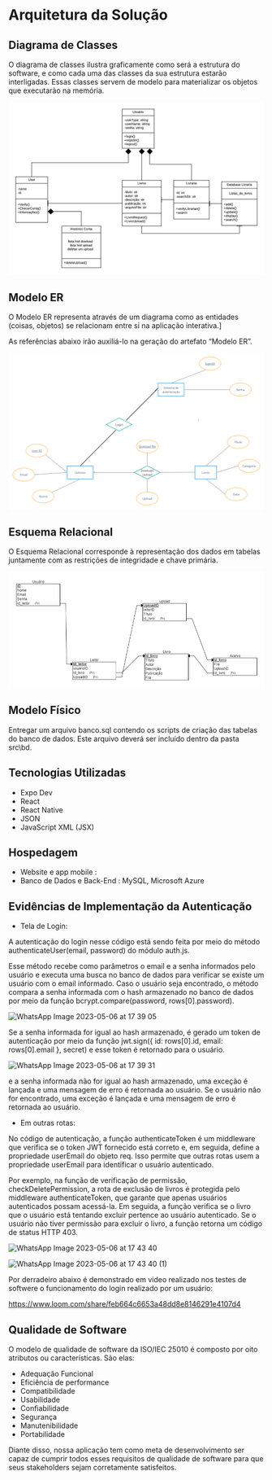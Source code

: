 # Arquitetura da Solução

## Diagrama de Classes

O diagrama de classes ilustra graficamente como será a estrutura do software, e como cada uma das classes da sua estrutura estarão interligadas. Essas classes servem de modelo para materializar os objetos que executarão na memória.

<img src="/img/diagrama_classe.jpeg">


## Modelo ER

O Modelo ER representa através de um diagrama como as entidades (coisas, objetos) se relacionam entre si na aplicação interativa.]

As referências abaixo irão auxiliá-lo na geração do artefato “Modelo ER”.

<img src="/img/22er.jpg">

## Esquema Relacional

O Esquema Relacional corresponde à representação dos dados em tabelas juntamente com as restrições de integridade e chave primária.

<img src="/img/relationalScheme.png">

## Modelo Físico

Entregar um arquivo banco.sql contendo os scripts de criação das tabelas do banco de dados. Este arquivo deverá ser incluído dentro da pasta src\bd.

## Tecnologias Utilizadas

* Expo Dev
* React
* React Native
* JSON
* JavaScript XML (JSX)

## Hospedagem

* Website e app mobile : 
* Banco de Dados e Back-End : MySQL, Microsoft Azure

## Evidências de Implementação da Autenticação

* Tela de Login:

A autenticação do login nesse código está sendo feita por meio do método authenticateUser(email, password) do módulo auth.js.

Esse método recebe como parâmetros o email e a senha informados pelo usuário e executa uma busca no banco de dados para verificar se existe 
um usuário com o email informado. Caso o usuário seja encontrado, o método compara a senha informada com o hash armazenado no banco de dados 
por meio da função bcrypt.compare(password, rows[0].password).


![WhatsApp Image 2023-05-06 at 17 39 05](https://user-images.githubusercontent.com/102702197/236647600-21f77163-d332-481d-b8fb-7e9e1e0a3cc6.jpeg)

Se a senha informada for igual ao hash armazenado, é gerado um token de autenticação 
por meio da função jwt.sign({ id: rows[0].id, email: rows[0].email }, secret) e esse token é retornado para o usuário.

![WhatsApp Image 2023-05-06 at 17 39 31](https://user-images.githubusercontent.com/102702197/236647630-bb6d21ee-3613-4152-89aa-e16fd7a8d7bc.jpeg)

e a senha informada não for 
igual ao hash armazenado, uma exceção é lançada e uma mensagem de erro é retornada ao usuário. Se o usuário não for encontrado, uma exceção é 
lançada e uma mensagem de erro é retornada ao usuário.

* Em outras rotas:

No código de autenticação, a função authenticateToken é um middleware que verifica se o token JWT fornecido está correto e, em seguida, define a propriedade userEmail do objeto req. Isso permite que outras rotas usem a propriedade userEmail para identificar o usuário autenticado.

Por exemplo, na função de verificação de permissão, checkDeletePermission, a rota de exclusão de livros é protegida pelo middleware authenticateToken, que garante que apenas usuários autenticados possam acessá-la. Em seguida, a função verifica se o livro que o usuário está tentando excluir pertence ao usuário autenticado. Se o usuário não tiver permissão para excluir o livro, a função retorna um código de status HTTP 403.

![WhatsApp Image 2023-05-06 at 17 43 40](https://user-images.githubusercontent.com/102702197/236647669-f08fb49a-ed15-4915-8f85-d6d54cc42d99.jpeg)

![WhatsApp Image 2023-05-06 at 17 43 40 (1)](https://user-images.githubusercontent.com/102702197/236647685-94784f53-40b5-4267-99e3-d5f58a3334aa.jpeg)

Por derradeiro abaixo é demonstrado em video realizado nos testes de softwere o funcionamento do login realizado por um usuário:

https://www.loom.com/share/feb664c6653a48dd8e8146291e4107d4

## Qualidade de Software

O modelo de qualidade de software da ISO/IEC 25010 é composto por oito atributos ou características. São elas:

* Adequação Funcional
* Eficiência de performance
* Compatibilidade
* Usabilidade 
* Confiabilidade 
* Segurança 
* Manutenibilidade
* Portabilidade

Diante disso, nossa aplicação tem como meta de desenvolvimento ser capaz de cumprir todos esses requisitos de qualidade de software para que seus stakeholders sejam corretamente satisfeitos.

